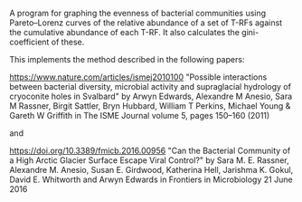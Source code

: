 A program for graphing the evenness of bacterial communities using
Pareto–Lorenz curves of the relative abundance of a set of T-RFs against the
cumulative abundance of each T-RF. It also calculates the gini-coefficient of
these.

This implements the method described in the following papers:

https://www.nature.com/articles/ismej2010100
"Possible interactions between bacterial diversity, microbial activity and
supraglacial hydrology of cryoconite holes in Svalbard" by
Arwyn Edwards, Alexandre M Anesio, Sara M Rassner, Birgit Sattler,
Bryn Hubbard, William T Perkins, Michael Young & Gareth W Griffith
in The ISME Journal volume 5, pages 150–160 (2011)

and

https://doi.org/10.3389/fmicb.2016.00956
"Can the Bacterial Community of a High Arctic Glacier Surface Escape Viral
Control?" by Sara M. E. Rassner, Alexandre M. Anesio, Susan E. Girdwood,
Katherina Hell, Jarishma K. Gokul, David E. Whitworth and Arwyn Edwards
in Frontiers in Microbiology 21 June 2016
